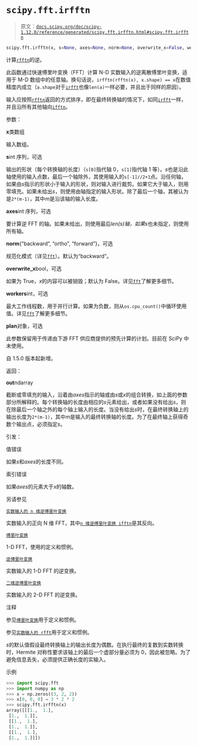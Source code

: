 # `scipy.fft.irfftn`

> 原文：[`docs.scipy.org/doc/scipy-1.12.0/reference/generated/scipy.fft.irfftn.html#scipy.fft.irfftn`](https://docs.scipy.org/doc/scipy-1.12.0/reference/generated/scipy.fft.irfftn.html#scipy.fft.irfftn)

```py
scipy.fft.irfftn(x, s=None, axes=None, norm=None, overwrite_x=False, workers=None, *, plan=None)
```

计算[`rfftn`](https://docs.scipy.org/doc/scipy-1.12.0/reference/generated/scipy.fft.rfftn.html#scipy.fft.rfftn)的逆。

此函数通过快速傅里叶变换（FFT）计算 N-D 实数输入的逆离散傅里叶变换，适用于 M-D 数组中的任意轴。换句话说，`irfftn(rfftn(x), x.shape) == x`在数值精度内成立（`a.shape`对于[`irfft`](https://docs.scipy.org/doc/scipy-1.12.0/reference/generated/scipy.fft.irfft.html#scipy.fft.irfft)也像`len(a)`一样必要，并且出于同样的原因）。

输入应按照[`rfftn`](https://docs.scipy.org/doc/scipy-1.12.0/reference/generated/scipy.fft.rfftn.html#scipy.fft.rfftn)返回的方式排序，即在最终转换轴的情况下，如同[`irfft`](https://docs.scipy.org/doc/scipy-1.12.0/reference/generated/scipy.fft.irfft.html#scipy.fft.irfft)一样，并且沿所有其他轴向[`ifftn`](https://docs.scipy.org/doc/scipy-1.12.0/reference/generated/scipy.fft.ifftn.html#scipy.fft.ifftn)。

参数：

**x**类数组

输入数组。

**s**int 序列，可选

输出的形状（每个转换轴的长度）（`s[0]`指代轴 0，`s[1]`指代轴 1 等）。*s*也是沿此轴使用的输入点数，最后一个轴除外，其使用输入的`s[-1]//2+1`点。沿任何轴，如果由*s*指示的形状小于输入的形状，则对输入进行裁剪。如果它大于输入，则用零填充。如果未给出*s*，则使用由轴指定的输入形状。除了最后一个轴，其被认为是`2*(m-1)`，其中*m*是沿该轴的输入长度。

**axes**int 序列，可选

要计算逆 FFT 的轴。如果未给出，则使用最后*len(s)*轴，如果*s*也未指定，则使用所有轴。

**norm**{“backward”, “ortho”, “forward”}，可选

规范化模式（详见[`fft`](https://docs.scipy.org/doc/scipy-1.12.0/reference/generated/scipy.fft.fft.html#scipy.fft.fft)）。默认为“backward”。

**overwrite_x**bool，可选

如果为 True，*x*的内容可以被销毁；默认为 False。详见[`fft`](https://docs.scipy.org/doc/scipy-1.12.0/reference/generated/scipy.fft.fft.html#scipy.fft.fft)了解更多细节。

**workers**int，可选

最大工作线程数，用于并行计算。如果为负数，则从`os.cpu_count()`中循环使用值。详见[`fft`](https://docs.scipy.org/doc/scipy-1.12.0/reference/generated/scipy.fft.fft.html#scipy.fft.fft)了解更多细节。

**plan**对象，可选

此参数保留用于传递由下游 FFT 供应商提供的预先计算的计划。目前在 SciPy 中未使用。

自 1.5.0 版本起新增。

返回：

**out**ndarray

截断或零填充的输入，沿着由*axes*指示的轴或由*s*或*x*的组合转换，如上面的参数部分所解释的。每个转换轴的长度由相应的*s*元素给出，或者如果没有给出*s*，则在除最后一个轴之外的每个轴上输入的长度。当没有给出*s*时，在最终转换轴上的输出长度为`2*(m-1)`，其中*m*是输入的最终转换轴的长度。为了在最终轴上获得奇数个输出点，必须指定*s*。

引发：

值错误

如果*s*和*axes*的长度不同。

索引错误

如果*axes*的元素大于*x*的轴数。

另请参见

[`实数输入的 n 维逆傅里叶变换`](https://docs.scipy.org/doc/scipy/reference/generated/scipy.fft.rfftn.html#scipy.fft.rfftn "scipy.fft.rfftn")

实数输入的正向 N 维 FFT，其中[`n 维逆傅里叶变换 ifftn`](https://docs.scipy.org/doc/scipy/reference/generated/scipy.fft.ifftn.html#scipy.fft.ifftn "scipy.fft.ifftn")是其反向。

[`傅里叶变换`](https://docs.scipy.org/doc/scipy/reference/generated/scipy.fft.fft.html#scipy.fft.fft "scipy.fft.fft")

1-D FFT，使用的定义和惯例。

[`逆傅里叶变换`](https://docs.scipy.org/doc/scipy/reference/generated/scipy.fft.irfft.html#scipy.fft.irfft "scipy.fft.irfft")

实数输入的 1-D FFT 的逆变换。

[`二维逆傅里叶变换`](https://docs.scipy.org/doc/scipy/reference/generated/scipy.fft.irfft2.html#scipy.fft.irfft2 "scipy.fft.irfft2")

实数输入的 2-D FFT 的逆变换。

注释

参见[`傅里叶变换`](https://docs.scipy.org/doc/scipy/reference/generated/scipy.fft.fft.html#scipy.fft.fft "scipy.fft.fft")用于定义和惯例。

参见[`实数输入的 rfft`](https://docs.scipy.org/doc/scipy/reference/generated/scipy.fft.rfft.html#scipy.fft.rfft "scipy.fft.rfft")用于定义和惯例。

*s*的默认值假设最终转换轴上的输出长度为偶数。在执行最终的复数到实数转换时，Hermite 对称性要求该轴上的最后一个虚部分量必须为 0，因此被忽略。为了避免信息丢失，必须提供正确长度的实输入。

示例

```py
>>> import scipy.fft
>>> import numpy as np
>>> x = np.zeros((3, 2, 2))
>>> x[0, 0, 0] = 3 * 2 * 2
>>> scipy.fft.irfftn(x)
array([[[1.,  1.],
 [1.,  1.]],
 [[1.,  1.],
 [1.,  1.]],
 [[1.,  1.],
 [1.,  1.]]]) 
```
